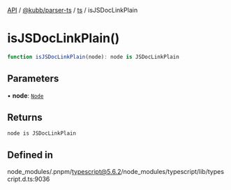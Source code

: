 [API](../../../../../packages.md) / [@kubb/parser-ts](../../../index.md) / [ts](../index.md) / isJSDocLinkPlain

# isJSDocLinkPlain()

```ts
function isJSDocLinkPlain(node): node is JSDocLinkPlain
```

## Parameters

• **node**: [`Node`](../interfaces/Node.md)

## Returns

`node is JSDocLinkPlain`

## Defined in

node\_modules/.pnpm/typescript@5.6.2/node\_modules/typescript/lib/typescript.d.ts:9036
